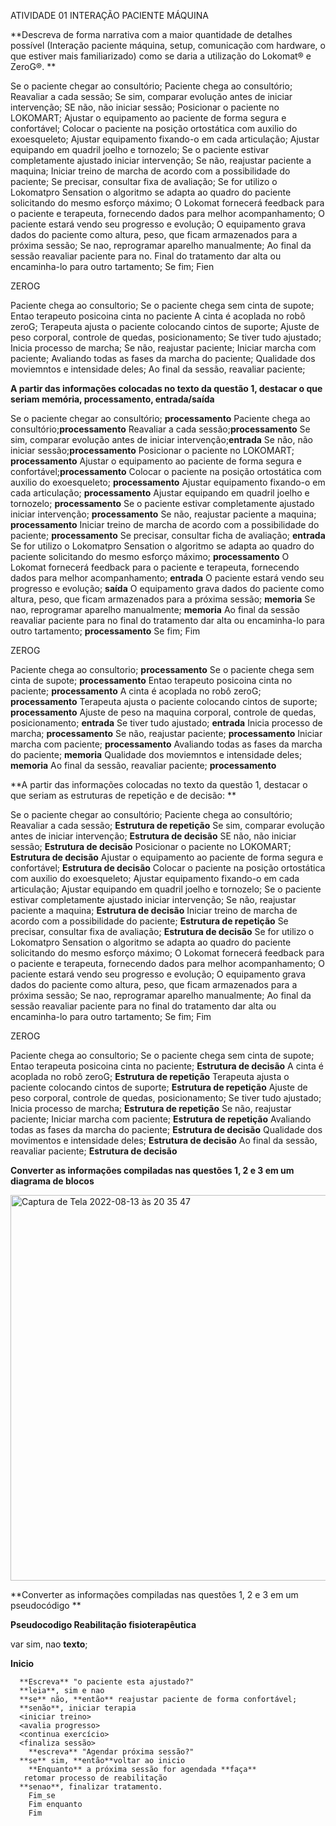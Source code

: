 ATIVIDADE 01 
INTERAÇÃO PACIENTE MÁQUINA

**Descreva de forma narrativa com a maior quantidade de detalhes possível (Interação paciente máquina, setup, comunicação com hardware, o que estiver mais familiarizado) como se daria a utilização do Lokomat® e ZeroG®. 
**


Se o paciente chegar ao consultório;
Paciente chega ao consultório;
Reavaliar a cada sessão;
Se sim, comparar evolução antes de iniciar intervenção;
SE não, não iniciar sessão;
Posicionar o paciente no LOKOMART;
Ajustar o equipamento ao paciente de forma segura e confortável;
Colocar o paciente na posição ortostática com auxilio do exoesqueleto;
Ajustar equipamento fixando-o em cada articulação;
Ajustar equipando em quadril joelho e tornozelo;
Se o paciente estivar completamente ajustado iniciar intervenção; 
Se não, reajustar paciente a maquina;
Iniciar treino de marcha de acordo com a possibilidade do paciente; 
Se precisar, consultar fixa de avaliação;
Se for utilizo o Lokomatpro Sensation o algoritmo se adapta ao quadro do paciente solicitando do mesmo esforço máximo;
O Lokomat fornecerá feedback para o paciente e terapeuta, fornecendo dados para melhor acompanhamento;
O paciente estará vendo seu progresso e evolução; 
O equipamento grava dados do paciente como altura, peso, que ficam armazenados para a próxima sessão; 
Se nao, reprogramar aparelho manualmente; 
Ao final da sessão reavaliar paciente para no. Final do tratamento dar alta ou encaminha-lo para outro tartamento;
Se fim;
Fien 

ZEROG

Paciente chega ao consultorio; 
Se o paciente chega sem cinta de supote; 
Entao terapeuto posicoina cinta no paciente 
A cinta é acoplada no robô zeroG;
Terapeuta ajusta o paciente colocando cintos de suporte; 
Ajuste de peso corporal, controle de quedas, posicionamento;
Se tiver tudo ajustado;
Inicia processo de marcha;
Se não, reajustar paciente;
Iniciar marcha com paciente;
Avaliando todas as fases da marcha do paciente;
Qualidade dos moviemntos e intensidade deles;
Ao final da sessão, reavaliar paciente;  

**A partir das informações colocadas no texto da questão 1, destacar o que seriam memória, processamento, entrada/saída**


Se o paciente chegar ao consultório; **processamento**
Paciente chega ao consultório;**processamento**
Reavaliar a cada sessão;**processamento**
Se sim, comparar evolução antes de iniciar intervenção;**entrada**
Se não, não iniciar sessão;**processamento**
Posicionar o paciente no LOKOMART; **processamento**
Ajustar o equipamento ao paciente de forma segura e confortável;**processamento**
Colocar o paciente na posição ortostática com auxilio do exoesqueleto; **processamento**
Ajustar equipamento fixando-o em cada articulação; **processamento**
Ajustar equipando em quadril joelho e tornozelo; **processamento**
Se o paciente estivar completamente ajustado iniciar intervenção; **processamento**
Se não, reajustar paciente a maquina; **processamento**
Iniciar treino de marcha de acordo com a possibilidade do paciente; **processamento**
Se precisar, consultar ficha de avaliação; **entrada**
Se for utilizo o Lokomatpro Sensation o algoritmo se adapta ao quadro do paciente solicitando do mesmo esforço máximo; **processamento**
O Lokomat fornecerá feedback para o paciente e terapeuta, fornecendo dados para melhor acompanhamento; **entrada**
O paciente estará vendo seu progresso e evolução; **saída**
O equipamento grava dados do paciente como altura, peso, que ficam armazenados para a próxima sessão; **memoria**
Se nao, reprogramar aparelho manualmente; **memoria**
Ao final da sessão reavaliar paciente para no final do tratamento dar alta ou encaminha-lo para outro tartamento; **processamento**
Se fim;
Fim 

ZEROG

Paciente chega ao consultorio; **processamento**
Se o paciente chega sem cinta de supote; **processamento**
Entao terapeuto posicoina cinta no paciente; **processamento**
A cinta é acoplada no robô zeroG; **processamento**
Terapeuta ajusta o paciente colocando cintos de suporte; **processamento**
Ajuste de peso na maquina corporal, controle de quedas, posicionamento; **entrada**
Se tiver tudo ajustado; **entrada**
Inicia processo de marcha; **processamento**
Se não, reajustar paciente; **processamento**
Iniciar marcha com paciente; **processamento**
Avaliando todas as fases da marcha do paciente; **memoria**
Qualidade dos moviemntos e intensidade deles; **memoria**
Ao final da sessão, reavaliar paciente; **processamento**



**A partir das informações colocadas no texto da questão 1, destacar o que seriam as estruturas de repetição e de decisão:
** 

Se o paciente chegar ao consultório;
Paciente chega ao consultório;
Reavaliar a cada sessão; **Estrutura de repetição**
Se sim, comparar evolução antes de iniciar intervenção; **Estrutura de decisão**
SE não, não iniciar sessão; **Estrutura de decisão**
Posicionar o paciente no LOKOMART; **Estrutura de decisão**
Ajustar o equipamento ao paciente de forma segura e confortável; **Estrutura de decisão**
Colocar o paciente na posição ortostática com auxilio do exoesqueleto;
Ajustar equipamento fixando-o em cada articulação; 
Ajustar equipando em quadril joelho e tornozelo;
Se o paciente estivar completamente ajustado iniciar intervenção; 
Se não, reajustar paciente a maquina; **Estrutura de decisão**
Iniciar treino de marcha de acordo com a possibilidade do paciente;  **Estrutura de repetição**
Se precisar, consultar fixa de avaliação; **Estrutura de decisão**
Se for utilizo o Lokomatpro Sensation o algoritmo se adapta ao quadro do paciente solicitando do mesmo esforço máximo;
O Lokomat fornecerá feedback para o paciente e terapeuta, fornecendo dados para melhor acompanhamento;
O paciente estará vendo seu progresso e evolução; 
O equipamento grava dados do paciente como altura, peso, que ficam armazenados para a próxima sessão; 
Se nao, reprogramar aparelho manualmente; 
Ao final da sessão reavaliar paciente para no final do tratamento dar alta ou encaminha-lo para outro tartamento;
Se fim;
Fim 

ZEROG

Paciente chega ao consultorio; 
Se o paciente chega sem cinta de supote; 
Entao terapeuta posicoina cinta no paciente; **Estrutura de decisão**
A cinta é acoplada no robô zeroG; **Estrutura de repetição**
Terapeuta ajusta o paciente colocando cintos de suporte; **Estrutura de repetição**
Ajuste de peso corporal, controle de quedas, posicionamento;
Se tiver tudo ajustado;
Inicia processo de marcha; **Estrutura de repetição**
Se não, reajustar paciente;
Iniciar marcha com paciente; **Estrutura de repetição**
Avaliando todas as fases da marcha do paciente; **Estrutura de decisão**
Qualidade dos movimentos e intensidade deles; **Estrutura de decisão**
Ao final da sessão, reavaliar paciente; **Estrutura de decisão**

**Converter as informações compiladas nas questões 1, 2 e 3 em um diagrama de blocos**


<img width="617" alt="Captura de Tela 2022-08-13 às 20 35 47" src="https://user-images.githubusercontent.com/110609119/184516745-cfe12343-c42c-4536-97b4-21720b5240b5.png">




**Converter as informações compiladas nas questões 1, 2 e 3 em um pseudocódigo **

**Pseudocodigo Reabilitação fisioterapêutica**

var sim, nao **texto**;

**Inicio**

<chegada paciente ao consultorio>
  <posicionamento>
    <ajuste>
      
      **Escreva** "o paciente esta ajustado?"
      **leia**, sim e nao
      **se** não, **então** reajustar paciente de forma confortável;
      **senão**, iniciar terapia
      <iniciar treino>
      <avalia progresso>
      <continua exercício>
      <finaliza sessão>
        **escreva** "Agendar próxima sessão?"
      **se** sim, **então**voltar ao inicio
        **Enquanto** a próxima sessão for agendada **faça**
       retomar processo de reabilitação
      **senao**, finalizar tratamento. 
        Fim_se
        Fim enquanto 
        Fim

